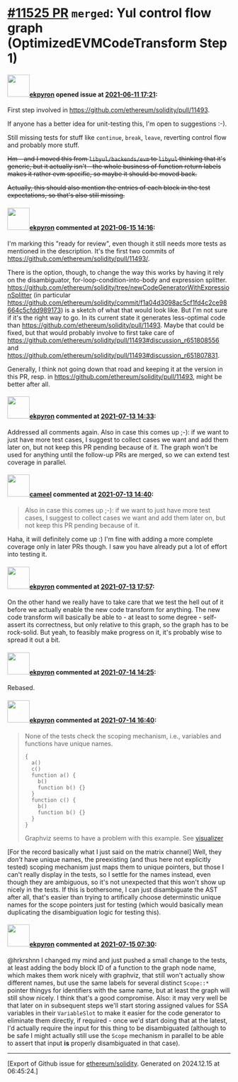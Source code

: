 # [\#11525 PR](https://github.com/ethereum/solidity/pull/11525) `merged`: Yul control flow graph (OptimizedEVMCodeTransform Step 1)

#### <img src="https://avatars.githubusercontent.com/u/1347491?v=4" width="50">[ekpyron](https://github.com/ekpyron) opened issue at [2021-06-11 17:21](https://github.com/ethereum/solidity/pull/11525):

First step involved in https://github.com/ethereum/solidity/pull/11493.

If anyone has a better idea for unit-testing this, I'm open to suggestions :-).

Still missing tests for stuff like ``continue``, ``break``, ``leave``, reverting control flow and probably more stuff.

~~Hm - and I moved this from ``libyul/backends/evm`` to ``libyul`` thinking that it's generic, but it actually isn't - the whole business of function return labels makes it rather evm specific, so maybe it should be moved back.~~

~~Actually, this should also mention the entries of each block in the test expectations, so that's also still missing.~~

#### <img src="https://avatars.githubusercontent.com/u/1347491?v=4" width="50">[ekpyron](https://github.com/ekpyron) commented at [2021-06-15 14:16](https://github.com/ethereum/solidity/pull/11525#issuecomment-861537942):

I'm marking this "ready for review", even though it still needs more tests as mentioned in the description.
It's the first two commits of https://github.com/ethereum/solidity/pull/11493/.

There is the option, though, to change the way this works by having it rely on the disambiguator, for-loop-condition-into-body and expression splitter. https://github.com/ethereum/solidity/tree/newCodeGeneratorWithExpressionSplitter (in particular https://github.com/ethereum/solidity/commit/f1a04d3098ac5cf1fd4c2ce98664c5cfdd989173) is a sketch of what that would look like. But I'm not sure if it's the right way to go. In its current state it generates less-optimal code than https://github.com/ethereum/solidity/pull/11493. Maybe that could be fixed, but that would probably involve to first take care of https://github.com/ethereum/solidity/pull/11493#discussion_r651808556 and https://github.com/ethereum/solidity/pull/11493#discussion_r651807831.

Generally, I think not going down that road and keeping it at the version in this PR, resp. in https://github.com/ethereum/solidity/pull/11493, might be better after all.

#### <img src="https://avatars.githubusercontent.com/u/1347491?v=4" width="50">[ekpyron](https://github.com/ekpyron) commented at [2021-07-13 14:33](https://github.com/ethereum/solidity/pull/11525#issuecomment-879142284):

Addressed all comments again.
Also in case this comes up ;-): if we want to just have more test cases, I suggest to collect cases we want and add them later on, but not keep this PR pending because of it. The graph won't be used for anything until the follow-up PRs are merged, so we can extend test coverage in parallel.

#### <img src="https://avatars.githubusercontent.com/u/137030?v=4" width="50">[cameel](https://github.com/cameel) commented at [2021-07-13 14:40](https://github.com/ethereum/solidity/pull/11525#issuecomment-879147673):

> Also in case this comes up ;-): if we want to just have more test cases, I suggest to collect cases we want and add them later on, but not keep this PR pending because of it.

Haha, it will definitely come up :) I'm fine with adding a more complete coverage only in later PRs though. I saw you have already put a lot of effort into testing it.

#### <img src="https://avatars.githubusercontent.com/u/1347491?v=4" width="50">[ekpyron](https://github.com/ekpyron) commented at [2021-07-13 17:57](https://github.com/ethereum/solidity/pull/11525#issuecomment-879287424):

On the other hand we really have to take care that we test the hell out of it before we actually enable the new code transform for anything. The new code transform will basically be able to - at least to some degree - self-assert its correctness, but only relative to this graph, so the graph has to be rock-solid. But yeah, to feasibly make progress on it, it's probably wise to spread it out a bit.

#### <img src="https://avatars.githubusercontent.com/u/1347491?v=4" width="50">[ekpyron](https://github.com/ekpyron) commented at [2021-07-14 14:25](https://github.com/ethereum/solidity/pull/11525#issuecomment-879938397):

Rebased.

#### <img src="https://avatars.githubusercontent.com/u/1347491?v=4" width="50">[ekpyron](https://github.com/ekpyron) commented at [2021-07-14 16:40](https://github.com/ethereum/solidity/pull/11525#issuecomment-880044825):

> None of the tests check the scoping mechanism, i.e., variables and functions have unique names.
> 
> ```
> {
>   a()
>   c()
>   function a() {
>     b()
>     function b() {}
>   }
>   function c() {
>     b()
>     function b() {}
>   }
> }
> ```
> 
> Graphviz seems to have a problem with this example. See [visualizer](https://dreampuf.github.io/GraphvizOnline/#%20%20%20%20digraph%20CFG%20%7B%0A%20%20%20%20nodesep%3D0.7%3B%0A%20%20%20%20node%5Bshape%3Dbox%5D%3B%0A%0A%20%20%20%20Entry%20%5Blabel%3D%22Entry%22%5D%3B%0A%20%20%20%20Entry%20-%3E%20Block0%3B%0A%20%20%20%20Block0%20%5Blabel%3D%22%5C%0A%20%20%20%20a%3A%20%5B%20RET%5Ba%5D%20%5D%20%3D%3E%20%5B%20%5D%5Cl%5C%0A%20%20%20%20c%3A%20%5B%20RET%5Bc%5D%20%5D%20%3D%3E%20%5B%20%5D%5Cl%5C%0A%20%20%20%20%22%5D%3B%0A%20%20%20%20Block0Exit%20%5Blabel%3D%22MainExit%22%5D%3B%0A%20%20%20%20Block0%20-%3E%20Block0Exit%3B%0A%0A%20%20%20%20FunctionEntry_a%20%5Blabel%3D%22function%20a()%22%5D%3B%0A%20%20%20%20FunctionEntry_a%20-%3E%20Block1%3B%0A%20%20%20%20Block1%20%5Blabel%3D%22%5C%0A%20%20%20%20b%3A%20%5B%20RET%5Bb%5D%20%5D%20%3D%3E%20%5B%20%5D%5Cl%5C%0A%20%20%20%20%22%5D%3B%0A%20%20%20%20Block1Exit%20%5Blabel%3D%22FunctionReturn%5Ba%5D%22%5D%3B%0A%20%20%20%20Block1%20-%3E%20Block1Exit%3B%0A%0A%20%20%20%20FunctionEntry_b%20%5Blabel%3D%22function%20b()%22%5D%3B%0A%20%20%20%20FunctionEntry_b%20-%3E%20Block2%3B%0A%20%20%20%20Block2%20%5Blabel%3D%22%5C%0A%20%20%20%20%22%5D%3B%0A%20%20%20%20Block2Exit%20%5Blabel%3D%22FunctionReturn%5Bb%5D%22%5D%3B%0A%20%20%20%20Block2%20-%3E%20Block2Exit%3B%0A%0A%20%20%20%20FunctionEntry_c%20%5Blabel%3D%22function%20c()%22%5D%3B%0A%20%20%20%20FunctionEntry_c%20-%3E%20Block3%3B%0A%20%20%20%20Block3%20%5Blabel%3D%22%5C%0A%20%20%20%20b%3A%20%5B%20RET%5Bb%5D%20%5D%20%3D%3E%20%5B%20%5D%5Cl%5C%0A%20%20%20%20%22%5D%3B%0A%20%20%20%20Block3Exit%20%5Blabel%3D%22FunctionReturn%5Bc%5D%22%5D%3B%0A%20%20%20%20Block3%20-%3E%20Block3Exit%3B%0A%0A%20%20%20%20FunctionEntry_b%20%5Blabel%3D%22function%20b()%22%5D%3B%0A%20%20%20%20FunctionEntry_b%20-%3E%20Block4%3B%0A%20%20%20%20Block4%20%5Blabel%3D%22%5C%0A%20%20%20%20%22%5D%3B%0A%20%20%20%20Block4Exit%20%5Blabel%3D%22FunctionReturn%5Bb%5D%22%5D%3B%0A%20%20%20%20Block4%20-%3E%20Block4Exit%3B%0A%0A%20%20%20%20%7D%0A)

[For the record basically what I just said on the matrix channel] Well, they *don't* have unique names, the preexisting (and thus here not explicitly tested) scoping mechanism just maps them to unique pointers, but those I can't really display in the tests, so I settle for the names instead, even though they are ambiguous, so it's not unexpected that this won't show up nicely in the tests. If this is bothersome, I can just disambiguate the AST after all, that's easier than trying to artifically choose determinstic unique names for the scope pointers just for testing (which would basically mean duplicating the disambiguation logic for testing this).

#### <img src="https://avatars.githubusercontent.com/u/1347491?v=4" width="50">[ekpyron](https://github.com/ekpyron) commented at [2021-07-15 07:30](https://github.com/ethereum/solidity/pull/11525#issuecomment-880465394):

@hrkrshnn I changed my mind and just pushed a small change to the tests, at least adding the body block ID of a function to the graph node name, which makes them work nicely with graphviz, that still won't actually show different names, but use the same labels for several distinct ``Scope::*`` pointer thingys for identifiers with the same name, but at least the graph will still show nicely.
I think that's a good compromise.
Also: it may very well be that later on in subsequent steps we'll start storing assigned values for SSA variables in their ``VariableSlot`` to make it easier for the code generator to eliminate them directly, if required - once we'd start doing that at the latest, I'd actually require the input for this thing to be disambiguated (although to be safe I might actually still use the ``Scope`` mechanism in parallel to be able to assert that input **is** properly disambiguated in that case).


-------------------------------------------------------------------------------



[Export of Github issue for [ethereum/solidity](https://github.com/ethereum/solidity). Generated on 2024.12.15 at 06:45:24.]

